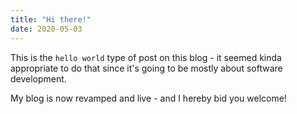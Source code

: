 ```yaml
---
title: "Hi there!"
date: 2020-05-03
---
```


This is the `hello world` type of post on this blog - it seemed kinda appropriate to do that since it's going to be mostly about software development.

My blog is now revamped and live - and I hereby bid you welcome!
